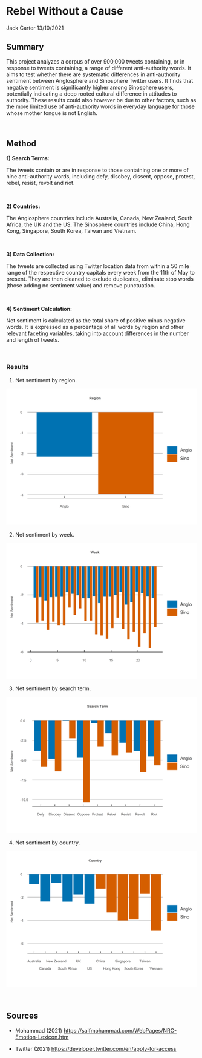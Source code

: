 Rebel Without a Cause
================
Jack Carter
13/10/2021

## **Summary**

This project analyzes a corpus of over 900,000 tweets containing, or in
response to tweets containing, a range of different anti-authority words. It aims
to test whether there are systematic differences in anti-authority
sentiment between Anglosphere and Sinosphere Twitter users. It finds
that negative sentiment is significantly higher among Sinosphere users,
potentially indicating a deep rooted cultural difference in attitudes to
authority. These results could also however be due to other factors, 
such as the more limited use of anti-authority words in everyday language 
for those whose mother tongue is not English. 

 

## **Method**

**1) Search Terms:**

The tweets contain or are in response to those containing one or more of
nine anti-authority words, including defy, disobey, dissent, oppose,
protest, rebel, resist, revolt and riot.

<br/>

**2) Countries:**

The Anglosphere countries include Australia, Canada, New Zealand, South
Africa, the UK and the US. The Sinosphere countries include China, Hong
Kong, Singapore, South Korea, Taiwan and Vietnam.

<br/>

**3) Data Collection:**

The tweets are collected using Twitter location data from within a 50
mile range of the respective country capitals every week from the 11th of May to
present. They are then cleaned to exclude duplicates, eliminate stop words (those 
adding no sentiment value) and remove punctuation. 

<br/>

**4) Sentiment Calculation:**

Net sentiment is calculated as the total share of 
positive minus negative words. It is expressed as a percentage of 
all words by region and other relevant faceting variables, taking 
into account differences in the number and length of tweets. 

 

### Results

1. Net sentiment by region.

![](Rebel-Without-a-Cause_files/figure-gfm/unnamed-chunk-1-1.png)<!-- -->

2. Net sentiment by week.

![](Rebel-Without-a-Cause_files/figure-gfm/unnamed-chunk-2-1.png)<!-- -->

3. Net sentiment by search term.

![](Rebel-Without-a-Cause_files/figure-gfm/unnamed-chunk-3-1.png)<!-- -->

4. Net sentiment by country.

![](Rebel-Without-a-Cause_files/figure-gfm/unnamed-chunk-4-1.png)<!-- -->

 

## **Sources**

  - Mohammad (2021)
    <https://saifmohammad.com/WebPages/NRC-Emotion-Lexicon.htm>

  - Twitter (2021) <https://developer.twitter.com/en/apply-for-access>
